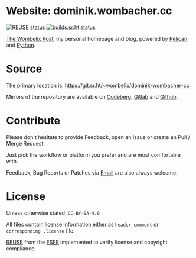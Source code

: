 <!--
SPDX-FileCopyrightText: 2023 Dominik Wombacher <dominik@wombacher.cc>

SPDX-License-Identifier: CC-BY-SA-4.0
-->

# Website: dominik.wombacher.cc

[![REUSE status](https://api.reuse.software/badge/git.sr.ht/~wombelix/dominik-wombacher-cc)](https://api.reuse.software/info/git.sr.ht/~wombelix/dominik-wombacher-cc)
[![builds.sr.ht status](https://builds.sr.ht/~wombelix/dominik-wombacher-cc.svg)](https://builds.sr.ht/~wombelix/dominik-wombacher-cc?)

[The Wombelix Post](https://dominik.wombacher.cc), my personal homepage and blog, powered by [Pelican](https://getpelican.com/) and [Python](https://www.python.org).

# Source

The primary location is: https://git.sr.ht/~wombelix/dominik-wombacher-cc

Mirrors of the repository are available on 
[Codeberg](https://codeberg.org/wombelix/dominik-wombacher-cc), 
[Gitlab](https://gitlab.com/wombelix/dominik-wombacher-cc) and 
[Github](https://github.com/wombelix/dominik-wombacher-cc).

# Contribute

Please don't hesitate to provide Feedback, open an Issue or create an Pull / Merge Request.

Just pick the workflow or platform you prefer and are most comfortable with.

Feedback, Bug Reports or Patches via [Email](https://dominik.wombacher.cc/pages/contact.html) are also always welcome.

# License

Unless otherwise stated: `CC-BY-SA-4.0`

All files contain license information either as `header comment` or `corresponding .license` file.

[REUSE](https://reuse.software) from the [FSFE](https://fsfe.org/) implemented to verify license and copyright compliance.
